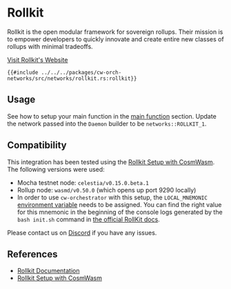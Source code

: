 # Rollkit

Rollkit is the open modular framework for sovereign rollups. Their mission is to empower developers to quickly innovate and create entire new classes of rollups with minimal tradeoffs.

[Visit Rollkit's Website](https://rollkit.dev/)

```rust,ignore
{{#include ../../../packages/cw-orch-networks/src/networks/rollkit.rs:rollkit}}
```

## Usage

See how to setup your main function in the [main function](../contracts/scripting.md#main-function) section. Update the network passed into the `Daemon` builder to be `networks::ROLLKIT_1`.

## Compatibility

This integration has been tested using the [Rollkit Setup with CosmWasm](https://rollkit.dev/tutorials/cosmwasm). The following versions were used:

- Mocha testnet node: `celestia/v0.15.0.beta.1`
- Rollup node: `wasmd/v0.50.0` (which opens up port 9290 locally)
- In order to use `cw-orchestrator` with this setup, the `LOCAL_MNEMONIC` [environment variable](../contracts/env-variable.md) needs to be assigned. You can find the right value for this mnemonic in the beginning of the console logs generated by the `bash init.sh` command in [the official RollKit docs](https://rollkit.dev/tutorials/cosmwasm#initialize-rollup).

Please contact us on [Discord](http://discord.gg/uch3Tq3aym) if you have any issues.

## References

- [Rollkit Documentation](https://rollkit.dev/learn/intro)
- [Rollkit Setup with CosmWasm](https://rollkit.dev/tutorials/cosmwasm)
